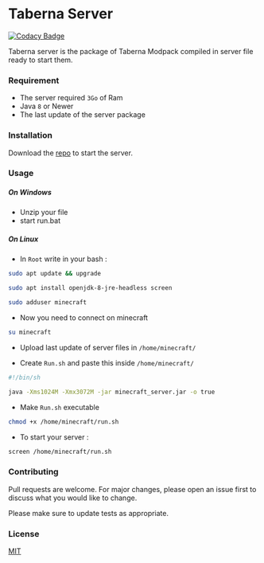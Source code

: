 # Taberna Server

[![Codacy Badge](https://api.codacy.com/project/badge/Grade/5c4a9e46064942f68a68574aa98d56fa)](https://app.codacy.com/gh/El-Taberna/Taberna-Server?utm_source=github.com&utm_medium=referral&utm_content=El-Taberna/Taberna-Server&utm_campaign=Badge_Grade_Settings)

Taberna server is the package of Taberna Modpack compiled in server file ready to start them.

### Requirement 

- The server required `3Go` of Ram
- Java `8` or Newer
- The last update of the server package



### Installation

Download the [repo](https://github.com/yoannbt2001/Taberna-ModPack/archive/Taberna-5-Server.zip) to start the server.



### Usage


##### On Windows

- Unzip your file
- start run.bat


##### On Linux

- In `Root` write in your bash :

```bash
sudo apt update && upgrade
```

```bash
sudo apt install openjdk-8-jre-headless screen
```

```bash
sudo adduser minecraft
```

- Now you need to connect on minecraft

```bash
su minecraft
```

- Upload last update of server files in `/home/minecraft/`

- Create `Run.sh` and paste this inside `/home/minecraft/`

```bash
#!/bin/sh

java -Xms1024M -Xmx3072M -jar minecraft_server.jar -o true
```

- Make `Run.sh` executable

```bash
chmod +x /home/minecraft/run.sh
```

- To start your server :

``` bash
screen /home/minecraft/run.sh
```



### Contributing
Pull requests are welcome. For major changes, please open an issue first to discuss what you would like to change.

Please make sure to update tests as appropriate.



### License
[MIT](https://choosealicense.com/licenses/mit/)
